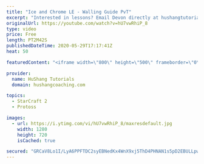 ```yaml
---
title: "Ice and Chrome LE - Walling Guide PvT"
excerpt: "Interested in lessons? Email Devon directly at hushangtutorials@outlook.com ------------------------------------------------------------------------------------------------------- Want to support HuShang Tutorials directly? Patreon is a website where you can contribute a monthly donation that will help"
originalUrl: https://youtube.com/watch?v=hU7vwRhiP_8
type: video
price: Free
length: PT2M42S
publishedDateTime: 2020-05-29T17:17:41Z
heat: 50

featuredContent: "<iframe width=\"800\" height=\"500\" frameborder=\"0\" src=\"https://www.youtube.com/embed/hU7vwRhiP_8\" allow=\"accelerometer; autoplay; encrypted-media; gyroscope; picture-in-picture\" allowfullscreen></iframe>"

provider:
  name: HuShang Tutorials
  domain: hushangcoaching.com

topics:
  - StarCraft 2
  - Protoss

images:
  - url: https://i.ytimg.com/vi/hU7vwRhiP_8/maxresdefault.jpg
    width: 1280
    height: 720
    isCached: true

secured: "GRCaV8Lo1I/LyA6PPFTDC2syEBNedKx4WnX9xj5ThD4PHNAN1s5pD2EBULLpwsSmS3Z8u8cdG6PLRo+nPfAck6qTWbttKynm9/jMzNN9VKHCUyXw/DYe8TFSB9TMaUfeeqJhIxofKkPAmKbJYDxw9pei98TsV0lqWln/N5jtep/WvbqabpvtG6Wq9EZLQQtMOFEFCRt2Mo2QEk2gx7VfCJR4gY2jbVy3NS6/AgL21RccBFy5Ohuz413KO73Y5B8W1/3ukBgyECaIq8WXPV88cnEtw0a7TDmfQa1NSgkxKmJe6Lx0vkrnFrrO5QazgAGVdXI/V4DZ65Ac5Dc+DPUoEi/yQDggzlTqcV4qwVrt97frIsQ+nl0XxMjQkrs/EdeEUCFwgoc0KoYJqOmyQ+IskUlY+aef/gpXrema3a1fHHk=;APdvWhpXsh2GFJDiH20GcQ=="
---
```


